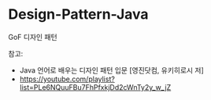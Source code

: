 # Design-Pattern-Java
GoF 디자인 패턴

참고:
- Java 언어로 배우는 디자인 패턴 입문 [영진닷컴, 유키히로시 저]
- https://youtube.com/playlist?list=PLe6NQuuFBu7FhPfxkjDd2cWnTy2y_w_jZ
